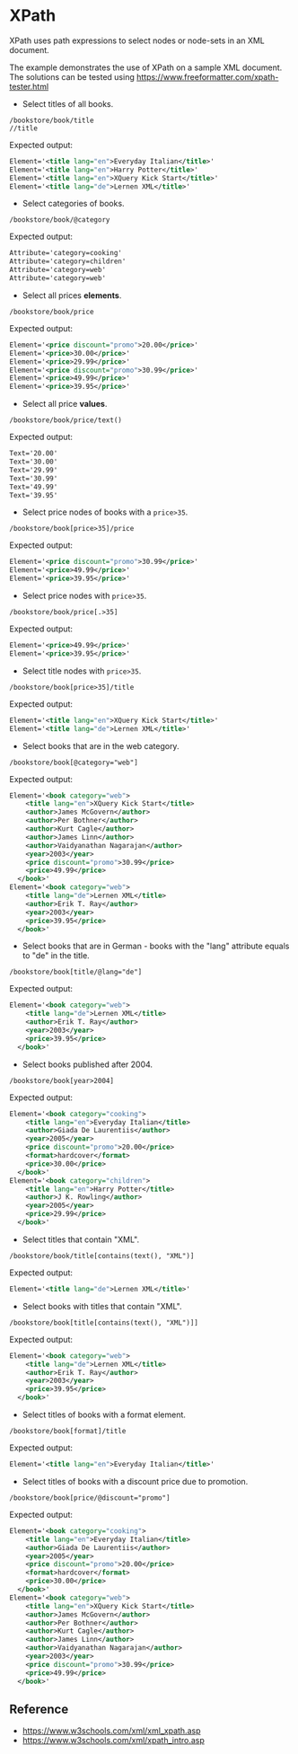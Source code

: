 # XPath

XPath uses path expressions to select nodes or node-sets in an XML document.

The example demonstrates the use of XPath on a sample XML document. The solutions can be tested using https://www.freeformatter.com/xpath-tester.html

* Select titles of all books.
```
/bookstore/book/title
//title
```

Expected output:
```xml
Element='<title lang="en">Everyday Italian</title>'
Element='<title lang="en">Harry Potter</title>'
Element='<title lang="en">XQuery Kick Start</title>'
Element='<title lang="de">Lernen XML</title>'
```

* Select categories of books.
```
/bookstore/book/@category
```

Expected output:
```xml
Attribute='category=cooking'
Attribute='category=children'
Attribute='category=web'
Attribute='category=web'
```

* Select all prices __elements__.
```
/bookstore/book/price
```

Expected output:
```xml
Element='<price discount="promo">20.00</price>'
Element='<price>30.00</price>'
Element='<price>29.99</price>'
Element='<price discount="promo">30.99</price>'
Element='<price>49.99</price>'
Element='<price>39.95</price>'
```

* Select all price __values__.
```
/bookstore/book/price/text()
```

Expected output:
```xml
Text='20.00'
Text='30.00'
Text='29.99'
Text='30.99'
Text='49.99'
Text='39.95'
```

* Select price nodes of books with a `price>35`.
```
/bookstore/book[price>35]/price
```

Expected output:
```xml
Element='<price discount="promo">30.99</price>'
Element='<price>49.99</price>'
Element='<price>39.95</price>'
```

* Select price nodes with `price>35`.
```
/bookstore/book/price[.>35]
```
Expected output:
```xml
Element='<price>49.99</price>'
Element='<price>39.95</price>'
```

* Select title nodes with `price>35`.
```
/bookstore/book[price>35]/title
```

Expected output:
```xml
Element='<title lang="en">XQuery Kick Start</title>'
Element='<title lang="de">Lernen XML</title>'
```

* Select books that are in the web category.
```
/bookstore/book[@category="web"]
```

Expected output:
```xml
Element='<book category="web">
    <title lang="en">XQuery Kick Start</title>
    <author>James McGovern</author>
    <author>Per Bothner</author>
    <author>Kurt Cagle</author>
    <author>James Linn</author>
    <author>Vaidyanathan Nagarajan</author>
    <year>2003</year>
    <price discount="promo">30.99</price>
    <price>49.99</price>
  </book>'
Element='<book category="web">
    <title lang="de">Lernen XML</title>
    <author>Erik T. Ray</author>
    <year>2003</year>
    <price>39.95</price>
  </book>'
```

* Select books that are in German - books with the "lang" attribute equals to "de" in the title.
```
/bookstore/book[title/@lang="de"]
```

Expected output:
```xml
Element='<book category="web">
    <title lang="de">Lernen XML</title>
    <author>Erik T. Ray</author>
    <year>2003</year>
    <price>39.95</price>
  </book>'
```

* Select books published after 2004.
```
/bookstore/book[year>2004]
```

Expected output:
```xml
Element='<book category="cooking">
    <title lang="en">Everyday Italian</title>
    <author>Giada De Laurentiis</author>
    <year>2005</year>
    <price discount="promo">20.00</price>
    <format>hardcover</format>
    <price>30.00</price>
  </book>'
Element='<book category="children">
    <title lang="en">Harry Potter</title>
    <author>J K. Rowling</author>
    <year>2005</year>
    <price>29.99</price>
  </book>'
```

* Select titles that contain "XML".
```
/bookstore/book/title[contains(text(), "XML")]
```

Expected output:
```xml
Element='<title lang="de">Lernen XML</title>'
```

* Select books with titles that contain "XML".
```
/bookstore/book[title[contains(text(), "XML")]]
```

Expected output:
```xml
Element='<book category="web">
    <title lang="de">Lernen XML</title>
    <author>Erik T. Ray</author>
    <year>2003</year>
    <price>39.95</price>
  </book>'
```

* Select titles of books with a format element.
```
/bookstore/book[format]/title
```

Expected output:
```xml
Element='<title lang="en">Everyday Italian</title>'
```

* Select titles of books with a discount price due to promotion.
```
/bookstore/book[price/@discount="promo"]
```

Expected output:
```xml
Element='<book category="cooking">
    <title lang="en">Everyday Italian</title>
    <author>Giada De Laurentiis</author>
    <year>2005</year>
    <price discount="promo">20.00</price>
    <format>hardcover</format>
    <price>30.00</price>
  </book>'
Element='<book category="web">
    <title lang="en">XQuery Kick Start</title>
    <author>James McGovern</author>
    <author>Per Bothner</author>
    <author>Kurt Cagle</author>
    <author>James Linn</author>
    <author>Vaidyanathan Nagarajan</author>
    <year>2003</year>
    <price discount="promo">30.99</price>
    <price>49.99</price>
  </book>'
```

## Reference
* https://www.w3schools.com/xml/xml_xpath.asp
* https://www.w3schools.com/xml/xpath_intro.asp
